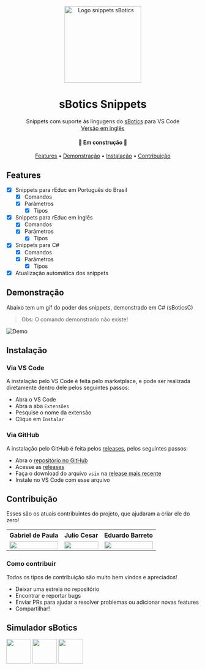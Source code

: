 <p align="center">
  <a href="https://marketplace.visualstudio.com/items?itemName=Gabrieldp-dev.sbotics-csharp-snippets">
    <img src="https://github.com/gabrieldp23/sBotics_Snippets_vscode/blob/main/assets/logo.png?raw=true" height="200" alt="Logo snippets sBotics" />
  </a>
</p>
<h1 align="center">sBotics Snippets</h1>

<p align="center">Snippets com suporte às lingugens do <a href="https://weduc.natalnet.br/sbotics">sBotics</a> para VS Code<br><a href="https://github.com/gabrieldp23/sBotics_Snippets_vscode/blob/main/README.md"><img height="15px" src="https://upload.wikimedia.org/wikipedia/commons/thumb/a/a4/Flag_of_the_United_States.svg/1920px-Flag_of_the_United_States.svg.png"/>Versão em inglês<img height="15px" src="https://upload.wikimedia.org/wikipedia/commons/thumb/a/a4/Flag_of_the_United_States.svg/1920px-Flag_of_the_United_States.svg.png"/></a></p>


<h4 align="center">🚧 Em construção 🚧</h4>

<p align="center">
 <a href="#features">Features</a> • 
 <a href="#demonstração">Demonstração</a> • 
 <a href="#instalação">Instalação</a> • 
 <a href="#contribuição">Contribuição</a>
</p>

## Features
  - [x] Snippets para rEduc em Português do Brasil
    - [x] Comandos
    - [x] Parâmetros
      - [x] Tipos
  - [x] Snippets para rEduc em Inglês
    - [x] Comandos
    - [x] Parâmetros
      - [x] Tipos
  - [x] Snippets para C#
    - [x] Comandos
    - [x] Parâmetros
      - [x] Tipos
  - [x] Atualização automática dos snippets

## Demonstração
Abaixo tem um gif do poder dos snippets, demonstrado em C# (sBoticsC)
> Obs: O comando demonstrado não existe!

![Demo](https://i.imgur.com/I0ltwwd.gif)

## Instalação
### Via VS Code
A instalação pelo VS Code é feita pelo marketplace, e pode ser realizada diretamente dentro dele pelos seguintes passos:
  - Abra o VS Code
  - Abra a aba `Extensões`
  - Pesquise o nome da extensão
  - Clique em `Instalar`

### Via GitHub
A instalação pelo GitHub é feita pelos [releases](https://github.com/gabrieldp23/sBotics_Snippets_vscode/releases), pelos seguintes passos:
  - Abra o [repositório no GitHub](https://github.com/gabrieldp23/sBotics_Snippets_vscode)
  - Acesse as [releases](https://github.com/gabrieldp23/sBotics_Snippets_vscode/releases)
  - Faça o download do arquivo `vsix` na [release mais recente](https://github.com/gabrieldp23/sBotics_Snippets_vscode/releases/latest)
  - Instale no VS Code com esse arquivo

## Contribuição
Esses são os atuais contribuintes do projeto, que ajudaram a criar ele do zero!

<div align=center>

  <table style="width:100%">
      <tr align=center>
          <th><strong>Gabriel de Paula</strong></th>
          <th><strong>Julio Cesar</strong></th>
          <th><strong>Eduardo Barreto</strong></th>
      </tr>
      <tr align=center>
          <td>
              <a href="https://github.com/gabrieldp23">
                  <img width="100%" src="https://avatars.githubusercontent.com/u/66735014?v=4">
              </a>
          </td>
          <td>
              <a href="https://github.com/jvneto">
                  <img width="100%" src="https://avatars.githubusercontent.com/u/60150667?v=4">
              </a>
          </td>
          <td>
              <a href="https://github.com/Eduardo-Barreto">
                  <img width="100%" src="https://avatars.githubusercontent.com/u/34964398?v=4">
              </a>
          </td>
      </tr>
  </table>

</div>

### Como contribuir
Todos os tipos de contribuição são muito bem vindos e apreciados!
  - Deixar uma estrela no repositório
  - Encontrar e reportar bugs
  - Enviar PRs para ajudar a resolver problemas ou adicionar novas features
  - Compartilhar!

## **Simulador sBotics**
<a href="https://www.instagram.com/simulador.sbotics/"><img height="64px" src="https://github.com/gabrieldp23/sBotics_Snippets_vscode/blob/main/assets/instagram.png?raw=true"/></a>
<a href="https://bit.ly/sboticsdiscord"><img height="64px" src="https://github.com/gabrieldp23/sBotics_Snippets_vscode/blob/main/assets/discord.png?raw=true"/></a>
<a href="https://weduc.natalnet.br/sbotics/"><img height="64px" src="https://avatars.githubusercontent.com/u/76214367?s=200&v=4"/></a>
